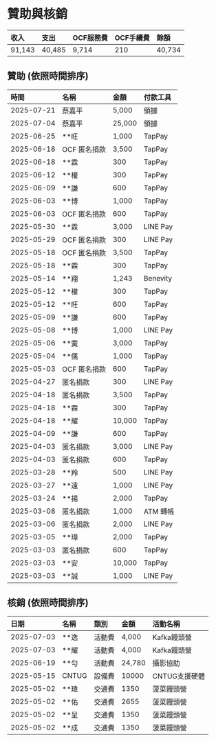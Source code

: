 # 贊助與核銷

| 收入 | 支出 | OCF服務費 | OCF手續費 | 餘額 |
| :--------- | :--------- | :--------- | :--------- | :--------- |
| 91,143 | 40,485 | 9,714 | 210 | 40,734 |

## 贊助 (依照時間排序)

| 時間         | 名稱         | 金額      | 付款工具   |
| :----------- | :----------- | :-------- | :--------- |
| 2025-07-21   | 蔡嘉平       | 5,000    | 領據       |
| 2025-07-04   | 蔡嘉平       | 25,000    | 領據       |
| 2025-06-25   | **旺         | 1,000     | TapPay     |
| 2025-06-18   | OCF 匿名捐款 | 3,500     | TapPay     |
| 2025-06-18   | **霖         | 300       | TapPay     |
| 2025-06-12   | **權         | 300       | TapPay     |
| 2025-06-09   | **謙         | 600       | TapPay     |
| 2025-06-03   | **博         | 1,000     | TapPay     |
| 2025-06-03   | OCF 匿名捐款 | 600       | TapPay     |
| 2025-05-30   | **霖         | 3,000     | LINE Pay   |
| 2025-05-29   | OCF 匿名捐款 | 300       | LINE Pay   |
| 2025-05-18   | OCF 匿名捐款 | 3,500     | TapPay     |
| 2025-05-18   | **霖         | 300       | TapPay     |
| 2025-05-14   | **翔         | 1,243     | Benevity   |
| 2025-05-12   | **權         | 300       | TapPay     |
| 2025-05-12   | **旺         | 600       | TapPay     |
| 2025-05-09   | **謙         | 600       | TapPay     |
| 2025-05-08   | **博         | 1,000     | LINE Pay   |
| 2025-05-06   | **霙         | 3,000     | TapPay     |
| 2025-05-04   | **儒         | 1,000     | TapPay     |
| 2025-05-03   | OCF 匿名捐款 | 600       | TapPay     |
| 2025-04-27   | 匿名捐款     | 300       | LINE Pay   |
| 2025-04-18   | 匿名捐款     | 3,500     | TapPay     |
| 2025-04-18   | **霖         | 300       | TapPay     |
| 2025-04-18   | **耀         | 10,000    | TapPay     |
| 2025-04-09   | **謙         | 600       | TapPay     |
| 2025-04-03   | 匿名捐款     | 3,000     | LINE Pay   |
| 2025-04-03   | 匿名捐款     | 600       | TapPay     |
| 2025-03-28   | **羚         | 500       | LINE Pay   |
| 2025-03-27   | **遠         | 1,000     | LINE Pay   |
| 2025-03-24   | **揚         | 2,000     | TapPay     |
| 2025-03-08   | 匿名捐款     | 1,000     | ATM 轉帳   |
| 2025-03-06   | 匿名捐款     | 2,000     | LINE Pay   |
| 2025-03-05   | **璋         | 2,000     | TapPay     |
| 2025-03-03   | 匿名捐款     | 600       | TapPay     |
| 2025-03-03   | **安         | 10,000    | TapPay     |
| 2025-03-03   | **誠         | 1,000     | LINE Pay   |

## 核銷 (依照時間排序)

| 日期 | 名稱 | 類別 | 金額 | 活動名稱 |
| :--------- | :--------- | :--------- | :--------- | :--------- |
| 2025-07-03 | **逸 | 活動費 | 4,000 | Kafka饅頭營 |
| 2025-07-03 | **耀 | 活動費 | 4,000 | Kafka饅頭營 |
| 2025-06-19 | **勻 | 活動費 | 24,780 | 攝影協助 |
| 2025-05-15 | CNTUG | 設備費 | 10000 | CNTUG支援硬體 |
| 2025-05-02 | **瑋 | 交通費 | 1350 | 菠菜饅頭營 |
| 2025-05-02 | **佑 | 交通費 | 2655 | 菠菜饅頭營 |
| 2025-05-02 | **呈 | 交通費 | 1350 | 菠菜饅頭營 |
| 2025-05-02 | **成 | 交通費 | 1350 | 菠菜饅頭營 |
